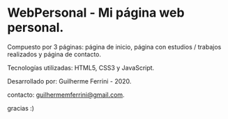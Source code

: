 # WebPersonal - Mi página web personal.

Compuesto por 3 páginas: página de inicio, página con estudios / trabajos realizados y página de contacto.

Tecnologías utilizadas: HTML5, CSS3 y JavaScript.

Desarrollado por: Guilherme Ferrini - 2020.

contacto: guilhermemferrini@gmail.com.

gracias :)
